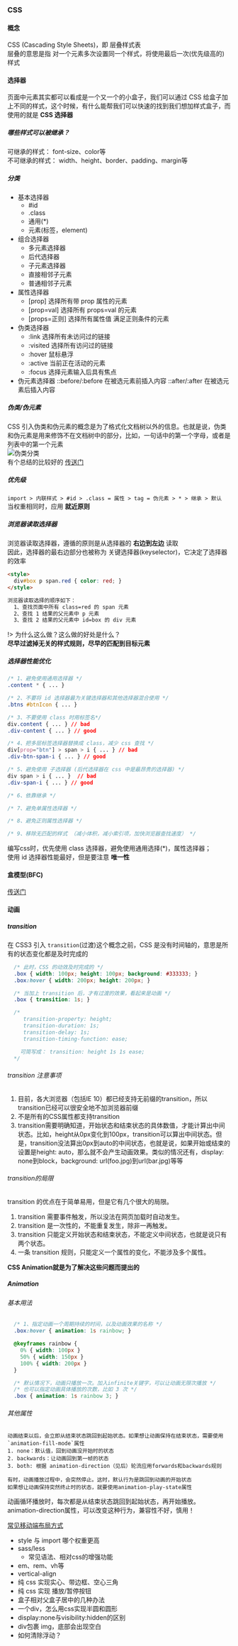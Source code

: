 ### CSS

#### 概念
CSS (Cascading Style Sheets)，即 层叠样式表  
层叠的意思是指 对一个元素多次设置同一个样式，将使用最后一次(优先级高的)样式

#### 选择器
页面中元素其实都可以看成是一个又一个的小盒子，我们可以通过 CSS 给盒子加上不同的样式，这个时候，有什么能帮我们可以快速的找到我们想加样式盒子，而使用的就是 **CSS 选择器**

##### 哪些样式可以被继承？
可继承的样式： font-size、color等   
不可继承的样式： width、height、border、padding、margin等

##### 分类
* 基本选择器
  * #id
  * .class
  * 通用(*) 
  * 元素(标签，element)
* 组合选择器
  * 多元素选择器
  * 后代选择器
  * 子元素选择器
  * 直接相邻子元素
  * 普通相邻子元素
* 属性选择器
  * [prop] 选择所有带 prop 属性的元素
  * [prop=val] 选择所有 props=val 的元素
  * [props=正则] 选择所有属性值 满足正则条件的元素
* 伪类选择器
  * :link 选择所有未访问过的链接
  * :visited 选择所有访问过的链接
  * :hover 鼠标悬浮
  * :active 当前正在活动的元素
  * :focus 选择元素输入后具有焦点
* 伪元素选择器
  ::before/:before  在被选元素前插入内容
  ::after/:after 在被选元素后插入内容

##### 伪类/伪元素
CSS 引入伪类和伪元素的概念是为了格式化文档树以外的信息。也就是说，伪类和伪元素是用来修饰不在文档树中的部分，比如，一句话中的第一个字母，或者是列表中的第一个元素  
![伪类分类](../../images/pseudo-element-class.png)  
有个总结的比较好的 [传送门](https://segmentfault.com/a/1190000013737796)


##### 优先级
`import > 内联样式 > #id > .class = 属性 > tag = 伪元素 > * > 继承 > 默认`  
当权重相同时，应用 **就近原则**  

##### 浏览器读取选择器 
浏览器读取选择器，遵循的原则是从选择器的 **右边到左边** 读取  
因此，选择器的最右边部分也被称为 关键选择器(keyselector)，它决定了选择器的效率  
```html
<style>
  div#box p span.red { color: red; }
</style>

浏览器读取选择的顺序如下：
  1、查找页面中所有 class=red 的 span 元素
  2、查找 1 结果的父元素中 p 元素
  3、查找 2 结果的父元素中 id=box 的 div 元素
```
!> 为什么这么做？这么做的好处是什么？  
**尽早过滤掉无关的样式规则，尽早的匹配到目标元素**


##### 选择器性能优化
```css
/* 1、避免使用通用选择器 */
.content * { ... }

/* 2、不要将 id 选择器最为关键选择器和其他选择器混合使用 */
.btns #btnIcon { ... }

/* 3、不要使用 class 时用标签名*/
div.content { ... } // bad
.div-content { ... } // good

/* 4、把多层标签选择器替换成 class，减少 css 查找 */
div[prop="btn"] > span > i { ... } // bad
.div-btn-span-i { ... } // good

/* 5、避免使用 子选择器 (后代选择器在 css 中是最昂贵的选择器) */
div span > i { ... }  // bad
.div-span-i { ... } // good

/* 6、依靠继承 */

/* 7、避免单属性选择器 */

/* 8、避免正则属性选择器 */

/* 9、移除无匹配的样式 （减小体积，减小索引项，加快浏览器查找速度） */
```
编写css时，优先使用 class 选择器，避免使用通用选择(*)，属性选择器；  
使用 id 选择器性能最好，但是要注意 **唯一性**


#### 盒模型(BFC)  
[传送门](/interview/examination/box-model)


#### 动画

##### transition
在 CSS3 引入 `transition`(过渡)这个概念之前，CSS 是没有时间轴的，意思是所有的状态变化都是及时完成的 
```css
  /* 此时，CSS 的动效及时完成的 */
  .box { width: 100px; height: 100px; background: #333333; }
  .box:hover { width: 200px; height: 200px; }

  /* 当加上 transition 后，才有过渡的效果，看起来是动画 */
  .box { transition: 1s; }

  /* 
     transition-property: height;
     transition-duration: 1s;
     transition-delay: 1s;
     transition-timing-function: ease;

    可简写成： transition: height 1s 1s ease; 
  */
```
###### transition 注意事项
1. 目前，各大浏览器（包括IE 10）都已经支持无前缀的transition，所以transition已经可以很安全地不加浏览器前缀
2. 不是所有的CSS属性都支持transition 
3. transition需要明确知道，开始状态和结束状态的具体数值，才能计算出中间状态。比如，height从0px变化到100px，transition可以算出中间状态。但是，transition没法算出0px到auto的中间状态，也就是说，如果开始或结束的设置是height: auto，那么就不会产生动画效果。类似的情况还有，display: none到block，background: url(foo.jpg)到url(bar.jpg)等等

###### transition的局限
transition 的优点在于简单易用，但是它有几个很大的局限。
1. transition 需要事件触发，所以没法在网页加载时自动发生。
2. transition 是一次性的，不能重复发生，除非一再触发。
3. transition 只能定义开始状态和结束状态，不能定义中间状态，也就是说只有两个状态。
4. 一条 transition 规则，只能定义一个属性的变化，不能涉及多个属性。

**<span class="red">CSS Animation就是为了解决这些问题而提出的</span>**


##### Animation
###### 基本用法
```css
  /* 1、指定动画一个周期持续的时间，以及动画效果的名称 */
  .box:hover { animation: 1s rainbow; }

  @keyframes rainbow {  
    0% { width: 100px }
    50% { width: 150px }
    100% { width: 200px }
  }

  /* 默认情况下，动画只播放一次。加入infinite关键字，可以让动画无限次播放 */
  /* 也可以指定动画具体播放的次数，比如 3 次 */
  .box { animation: 1s rainbow 3; }
```
###### 其他属性
    动画结束以后，会立即从结束状态跳回到起始状态。如果想让动画保持在结束状态，需要使用`animation-fill-mode`属性
    1. none：默认值，回到动画没开始时的状态
    2. backwards：让动画回到第一帧的状态
    3. both: 根据 animation-direction（见后）轮流应用forwards和backwards规则

    有时，动画播放过程中，会突然停止。这时，默认行为是跳回到动画的开始状态
    如果想让动画保持突然终止时的状态，就要使用animation-play-state属性

动画循环播放时，每次都是从结束状态跳回到起始状态，再开始播放。animation-direction属性，可以改变这种行为，兼容性不好，慎用！


[常见移动端布局方式](/blog/css/layout)

* style 与 import 哪个权重更高
* sass/less
  * 常见语法、相对css的增强功能
* em、rem、vh等
* vertical-align
* 纯 css 实现实心、带边框、空心三角
* 纯 css 实现 播放/暂停按钮
* 盒子相对父盒子居中的几种办法
* 一个div，怎么用css实现半圆和圆形
* display:none与visibility:hidden的区别
* div包裹 img，底部会出现空白
* 如何清除浮动？